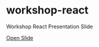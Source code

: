 # workshop-react
Workshop React Presentation Slide

<a href="http://nikazart.me/workshop-react">Open Slide</a>
